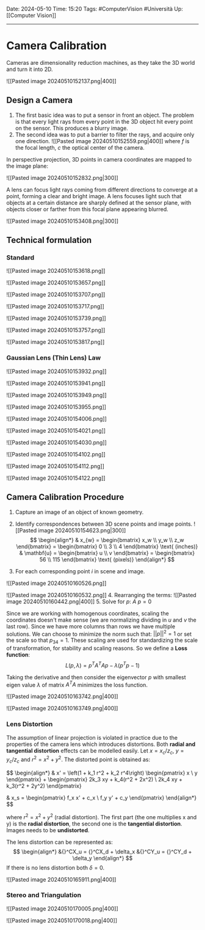 Date: 2024-05-10
Time: 15:20
Tags: #ComputerVision #Università 
Up: [[Computer Vision]]

---
# Camera Calibration

Cameras are dimensionality reduction machines, as they take the 3D world and turn it into 2D.  

![[Pasted image 20240510152137.png|400]]

## Design a Camera

1. The first basic idea was to put a sensor in front an object. The problem is that every light rays from every point in the 3D object hit every point on the sensor. This produces a blurry image.
2. The second idea was to put a barrier to filter the rays, and acquire only one direction.
   ![[Pasted image 20240510152559.png|400]]
   where $f$ is the focal length, $c$ the optical center of the camera.

In perspective projection, 3D points in camera coordinates are mapped to the image plane:

![[Pasted image 20240510152832.png|300]]


A lens can focus light rays coming from different directions to converge at a point, forming a clear and bright image. A lens focuses light such that objects at a certain distance are sharply defined at the sensor plane, with objects closer or farther from this focal plane appearing blurred.

![[Pasted image 20240510153408.png|300]]


## Technical formulation

### Standard

![[Pasted image 20240510153618.png]]

![[Pasted image 20240510153657.png]]

![[Pasted image 20240510153707.png]]

![[Pasted image 20240510153717.png]]

![[Pasted image 20240510153739.png]]

![[Pasted image 20240510153757.png]]

![[Pasted image 20240510153817.png]]

### Gaussian Lens (Thin Lens) Law

![[Pasted image 20240510153932.png]]

![[Pasted image 20240510153941.png]]

![[Pasted image 20240510153949.png]]

![[Pasted image 20240510153955.png]]

![[Pasted image 20240510154006.png]]

![[Pasted image 20240510154021.png]]

![[Pasted image 20240510154030.png]]

![[Pasted image 20240510154102.png]]

![[Pasted image 20240510154112.png]]

![[Pasted image 20240510154122.png]]



## Camera Calibration Procedure

1. Capture an image of an object of known geometry.
2. Identify correspondences between 3D scene points and image points.
   ![[Pasted image 20240510154623.png|300]]
   $$
   \begin{align*}
   & x_{w} = \begin{bmatrix} x_w \\ y_w \\ z_w \end{bmatrix} = \begin{bmatrix} 0 \\ 3 \\ 4 \end{bmatrix} \text{ (inches)}
   & \mathbf{u} = \begin{bmatrix} u \\ v \end{bmatrix} = \begin{bmatrix} 56 \\ 115 \end{bmatrix} \text{ (pixels)}
   \end{align*}
   $$

3. For each corresponding point $i$ in scene and image.

![[Pasted image 20240510160526.png]]

![[Pasted image 20240510160532.png]]
4. Rearranging the terms:
   ![[Pasted image 20240510160442.png|400]]
5. Solve for $p$:
   $A\ p = 0$

Since we are working with homogenous coordinates, scaling the coordinates doesn't make sense (we are normalizing dividing in $u$ and $v$ the last row). Since we have more columns than rows we have multiple solutions. We can choose to minimize the norm such that: $||p||^2 = 1$ or set the scale so that $p_{34}=1$. These scaling are used for standardizing the scale of transformation, for stability and scaling reasons. So we define a **Loss function**:
$$
L(p,\lambda) = p^T A^T A p - \lambda(p^T p -1)
$$

Taking the derivative and then consider the eigenvector *p* with smallest eigen value $\lambda$ of matrix $A^TA$ minimizes the loss function.

![[Pasted image 20240510163742.png|400]]

![[Pasted image 20240510163749.png|400]]

### Lens Distortion

The assumption of linear projection is violated in practice due to the properties of the camera lens which introduces distortions. Both **radial and tangential distortion** effects can be modelled easily. Let $x=x_c/z_c, \ y= y_c/z_c$ and $r^2=x^2+y^2$. The distorted point is obtained as:

$$
\begin{align*}
& x' = \left(1 + k_1 r^2 + k_2 r^4\right) \begin{pmatrix} x \\ y \end{pmatrix} + \begin{pmatrix} 2k_3 xy + k_4(r^2 + 2x^2) \\ 2k_4 xy + k_3(r^2 + 2y^2) \end{pmatrix}

&  x_s = \begin{pmatrix} f_x x' + c_x \\ f_y y' + c_y \end{pmatrix}
\end{align*} 
$$

where  $r^2 = x^2 + y^2$  (radial distortion). The first part (the one multiplies x and y) is the **radial distortion**, the second one is the **tangential distortion**. Images needs to be **undistorted**.

The lens distortion can be represented as:
$$
\begin{align*}
&{}^CX_u = {}^CX_d + \delta_x &{}^CY_u = {}^CY_d + \delta_y
\end{align*}
$$
If there is no lens distortion both $\delta=0$.

![[Pasted image 20240510165911.png|400]]

### Stereo and Triangulation

![[Pasted image 20240510170005.png|400]]

![[Pasted image 20240510170018.png|400]]
